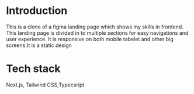 # Introduction 
This is a clone of a figma landing page which shows my skills in frontend. This landing page is divided in to multiple sections for easy navigations and user experience.
It is responsive on both mobile tabelet and other big screens.It is a static design 

# Tech stack
Next.js, Tailwind CSS,Typecsript
